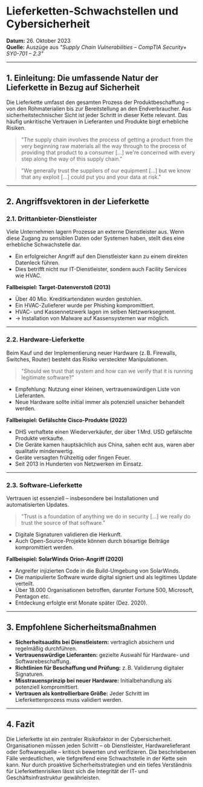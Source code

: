 # Lieferketten-Schwachstellen und Cybersicherheit

**Datum:** 26. Oktober 2023  
**Quelle:** Auszüge aus *"Supply Chain Vulnerabilities – CompTIA Security+ SY0-701 – 2.3"*

---

## 1. Einleitung: Die umfassende Natur der Lieferkette in Bezug auf Sicherheit

Die Lieferkette umfasst den gesamten Prozess der Produktbeschaffung – von den Rohmaterialien bis zur Bereitstellung an den Endverbraucher. Aus sicherheitstechnischer Sicht ist jeder Schritt in dieser Kette relevant. Das häufig unkritische Vertrauen in Lieferanten und Produkte birgt erhebliche Risiken.

> "The supply chain involves the process of getting a product from the very beginning raw materials all the way through to the process of providing that product to a consumer [...] we're concerned with every step along the way of this supply chain."

> "We generally trust the suppliers of our equipment [...] but we know that any exploit [...] could put you and your data at risk."

---

## 2. Angriffsvektoren in der Lieferkette

### 2.1. Drittanbieter-Dienstleister

Viele Unternehmen lagern Prozesse an externe Dienstleister aus. Wenn diese Zugang zu sensiblen Daten oder Systemen haben, stellt dies eine erhebliche Schwachstelle dar.

- Ein erfolgreicher Angriff auf den Dienstleister kann zu einem direkten Datenleck führen.
- Dies betrifft nicht nur IT-Dienstleister, sondern auch Facility Services wie HVAC.

**Fallbeispiel: Target-Datenverstoß (2013)**

- Über 40 Mio. Kreditkartendaten wurden gestohlen.
- Ein HVAC-Zulieferer wurde per Phishing kompromittiert.
- HVAC- und Kassennetzwerk lagen im selben Netzwerksegment.
- → Installation von Malware auf Kassensystemen war möglich.

---

### 2.2. Hardware-Lieferkette

Beim Kauf und der Implementierung neuer Hardware (z. B. Firewalls, Switches, Router) besteht das Risiko versteckter Manipulationen.

> "Should we trust that system and how can we verify that it is running legitimate software?"

- Empfehlung: Nutzung einer kleinen, vertrauenswürdigen Liste von Lieferanten.
- Neue Hardware sollte initial immer als potenziell unsicher behandelt werden.

**Fallbeispiel: Gefälschte Cisco-Produkte (2022)**

- DHS verhaftete einen Wiederverkäufer, der über 1 Mrd. USD gefälschte Produkte verkaufte.
- Die Geräte kamen hauptsächlich aus China, sahen echt aus, waren aber qualitativ minderwertig.
- Geräte versagten frühzeitig oder fingen Feuer.
- Seit 2013 in Hunderten von Netzwerken im Einsatz.

---

### 2.3. Software-Lieferkette

Vertrauen ist essenziell – insbesondere bei Installationen und automatisierten Updates.

> "Trust is a foundation of anything we do in security [...] we really do trust the source of that software."

- Digitale Signaturen validieren die Herkunft.
- Auch Open-Source-Projekte können durch bösartige Beiträge kompromittiert werden.

**Fallbeispiel: SolarWinds Orion-Angriff (2020)**

- Angreifer injizierten Code in die Build-Umgebung von SolarWinds.
- Die manipulierte Software wurde digital signiert und als legitimes Update verteilt.
- Über 18.000 Organisationen betroffen, darunter Fortune 500, Microsoft, Pentagon etc.
- Entdeckung erfolgte erst Monate später (Dez. 2020).

---

## 3. Empfohlene Sicherheitsmaßnahmen

- **Sicherheitsaudits bei Dienstleistern:** vertraglich absichern und regelmäßig durchführen.
- **Vertrauenswürdige Lieferanten:** gezielte Auswahl für Hardware- und Softwarebeschaffung.
- **Richtlinien für Beschaffung und Prüfung:** z. B. Validierung digitaler Signaturen.
- **Misstrauensprinzip bei neuer Hardware:** Initialbehandlung als potenziell kompromittiert.
- **Vertrauen als kontrollierbare Größe:** Jeder Schritt im Lieferkettenprozess muss validiert werden.

---

## 4. Fazit

Die Lieferkette ist ein zentraler Risikofaktor in der Cybersicherheit.  
Organisationen müssen jeden Schritt – ob Dienstleister, Hardwarelieferant oder Softwarequelle – kritisch bewerten und verifizieren. Die beschriebenen Fälle verdeutlichen, wie tiefgreifend eine Schwachstelle in der Kette sein kann. Nur durch proaktive Sicherheitsstrategien und ein tiefes Verständnis für Lieferkettenrisiken lässt sich die Integrität der IT- und Geschäftsinfrastruktur gewährleisten.
